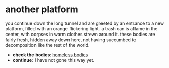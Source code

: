 # another platform

you continue down the long tunnel and are greeted by an entrance to a new platform, filled with an orange flickering light. a trash can is aflame in the center, with corpses in warm clothes strewn around it. these bodies are fairly fresh, hidden away down here, not having succumbed to decomposition like the rest of the world.

- **check the bodies**: [homeless bodies](homeless-bodies-N2dz1r5.md)
- **continue**: I have not gone this way yet.
